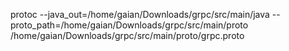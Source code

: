protoc --java_out=/home/gaian/Downloads/grpc/src/main/java --proto_path=/home/gaian/Downloads/grpc/src/main/proto /home/gaian/Downloads/grpc/src/main/proto/grpc.proto
